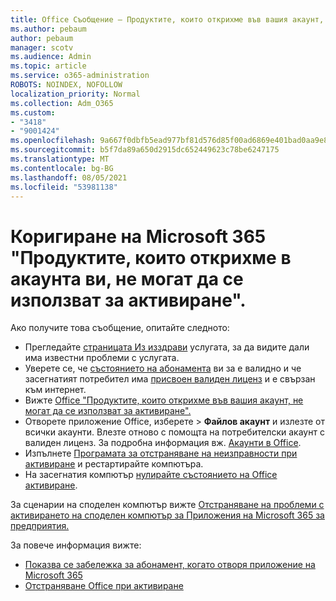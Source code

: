```yaml
---
title: Office Съобщение – Продуктите, които открихме във вашия акаунт, не могат да се използват за активиране
ms.author: pebaum
author: pebaum
manager: scotv
ms.audience: Admin
ms.topic: article
ms.service: o365-administration
ROBOTS: NOINDEX, NOFOLLOW
localization_priority: Normal
ms.collection: Adm_O365
ms.custom:
- "3418"
- "9001424"
ms.openlocfilehash: 9a667f0dbfb5ead977bf81d576d85f00ad6869e401bad0aa9e833e7fb75b78e3
ms.sourcegitcommit: b5f7da89a650d2915dc652449623c78be6247175
ms.translationtype: MT
ms.contentlocale: bg-BG
ms.lasthandoff: 08/05/2021
ms.locfileid: "53981138"
---
```

# <a name="fixing-the-microsoft-365-apps-the-products-we-found-in-your-account-cant-be-used-to-activate-message"></a>Коригиране на Microsoft 365 "Продуктите, които открихме в акаунта ви, не могат да се използват за активиране".

Ако получите това съобщение, опитайте следното:

- Прегледайте [страницата Из изздрави](https://docs.microsoft.com/office365/enterprise/view-service-health) услугата, за да видите дали има известни проблеми с услугата.
- Уверете се, че [състоянието на абонамента](https://support.office.com/article/0d23d3c0-c19c-4b2f-9845-5344fedc4380#bkmk_checksubscription) ви за е валидно и че засегнатият потребител има [присвоен валиден лиценз](https://support.office.com/article/997596B5-4173-4627-B915-36ABAC6786DC) и е свързан към интернет. 
- Вижте [Office "Продуктите, които открихме във вашия акаунт, не могат да се използват за активиране".](https://support.office.com/article/c9f9a0b3-5aae-4131-8077-21e6a59f141e)
- Отворете приложение Office, изберете   >  **Файлов акаунт** и излезте от всички акаунти. Влезте отново с помощта на потребителски акаунт с валиден лиценз. За подробна информация вж. [Акаунти в Office](https://support.office.com/article/628ea040-f265-49de-b986-be09c3ebf8a9).
- Изпълнете [Програмата за отстраняване на неизправности при активиране](https://aka.ms/SARA-OfficeActivation-Alchemy) и рестартирайте компютъра.
- На засегнатия компютър [нулирайте състоянието на Office активиране](https://docs.microsoft.com/office365/troubleshoot/activation/reset-office-365-proplus-activation-state).

За сценарии на споделен компютър вижте [Отстраняване на проблеми с активирането на споделен компютър за Приложения на Microsoft 365 за предприятия.](https://docs.microsoft.com/deployoffice/troubleshoot-shared-computer-activation)

За повече информация вижте: 
- [Показва се забележка за абонамент, когато отворя приложение на Microsoft 365](https://support.office.com/article/4cabe32c-f594-4c0e-9191-3d3ade10cceb)
- [Отстраняване Office при активиране](https://support.office.com/article/0d23d3c0-c19c-4b2f-9845-5344fedc4380)